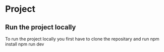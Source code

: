 # Project 


## Run the project locally
To run the project locally you first have to clone the repositary and run
npm install
npm run dev

